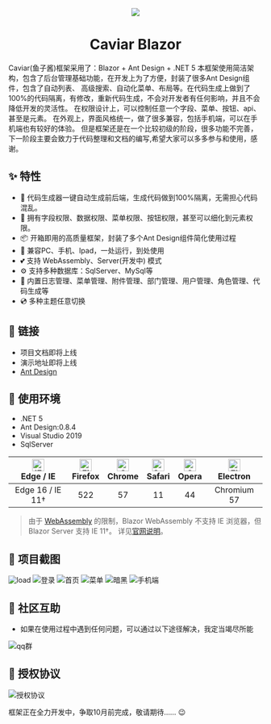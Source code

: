 <p align="center">
  <a href="#">
    <img src="https://images.gitee.com/uploads/images/2021/0722/235619_37006555_1456276.png">
  </a>
</p>
<h1 align="center">Caviar Blazor</h1>
Caviar(鱼子酱)框架采用了：Blazor + Ant Design + .NET 5 本框架使用简洁架构，包含了后台管理基础功能，在开发上为了方便，封装了很多Ant Design组件，包含了自动列表、 高级搜索、自动化菜单、布局等。在代码生成上做到了100%的代码隔离，有修改，重新代码生成，不会对开发者有任何影响，并且不会降低开发的灵活性。 在权限设计上，可以控制任意一个字段、菜单、按钮、api、甚至是元素。 在外观上，界面风格统一，做了很多兼容，包括手机端，可以在手机端也有较好的体验。 但是框架还是在一个比较初级的阶段，很多功能不完善，下一阶段主要会致力于代码整理和文档的编写,希望大家可以多多参与和使用，感谢。

## ✨ 特性  

- 🌈 代码生成器一键自动生成前后端，生成代码做到100%隔离，无需担心代码混乱。  
- 🏁 拥有字段权限、数据权限、菜单权限、按钮权限，甚至可以细化到元素权限。  
- 📦 开箱即用的高质量框架，封装了多个Ant Design组件简化使用过程
- 📱 兼容PC、手机、Ipad，一处运行，到处使用
- 💕 支持 WebAssembly、Server(开发中) 模式
- ⚙️ 支持多种数据库：SqlServer、MySql等
- 🎁 内置日志管理、菜单管理、附件管理、部门管理、用户管理、角色管理、代码生成等
- 💿 多种主题任意切换

## 🔗 链接

- 项目文档即将上线
- 演示地址即将上线
- [Ant Design](https://ant-design-blazor.gitee.io/zh-CN/)

## 🍡 使用环境

- .NET 5
- Ant Design:0.8.4
- Visual Studio 2019
- SqlServer

| [<img src="https://cdn.jsdelivr.net/gh/alrra/browser-logos/src/edge/edge_48x48.png" alt="IE / Edge" width="24px" height="24px" />](http://godban.github.io/browsers-support-badges/)</br> Edge / IE | [<img src="https://cdn.jsdelivr.net/gh/alrra/browser-logos/src/firefox/firefox_48x48.png" alt="Firefox" width="24px" height="24px" />](http://godban.github.io/browsers-support-badges/)</br>Firefox | [<img src="https://cdn.jsdelivr.net/gh/alrra/browser-logos/src/chrome/chrome_48x48.png" alt="Chrome" width="24px" height="24px" />](http://godban.github.io/browsers-support-badges/)</br>Chrome | [<img src="https://cdn.jsdelivr.net/gh/alrra/browser-logos/src/safari/safari_48x48.png" alt="Safari" width="24px" height="24px" />](http://godban.github.io/browsers-support-badges/)</br>Safari | [<img src="https://cdn.jsdelivr.net/gh/alrra/browser-logos/src/opera/opera_48x48.png" alt="Opera" width="24px" height="24px" />](http://godban.github.io/browsers-support-badges/)</br>Opera | [<img src="https://cdn.jsdelivr.net/gh/alrra/browser-logos/src/electron/electron_48x48.png" alt="Electron" width="24px" height="24px" />](http://godban.github.io/browsers-support-badges/)</br>Electron |
| :-------------------------------------------------------------------------------------------------------------------------------------------------------------------------------------------------: | :--------------------------------------------------------------------------------------------------------------------------------------------------------------------------------------------------: | :----------------------------------------------------------------------------------------------------------------------------------------------------------------------------------------------: | :----------------------------------------------------------------------------------------------------------------------------------------------------------------------------------------------: | :------------------------------------------------------------------------------------------------------------------------------------------------------------------------------------------: | :------------------------------------------------------------------------------------------------------------------------------------------------------------------------------------------------------: |
|                                                                                          Edge 16 / IE 11†                                                                                           |                                                                                                 522                                                                                                  |                                                                                                57                                                                                                |                                                                                                11                                                                                                |                                                                                              44                                                                                              |                                                                                               Chromium 57                                                                                                |

> 由于 [WebAssembly](https://webassembly.org) 的限制，Blazor WebAssembly 不支持 IE 浏览器，但 Blazor Server 支持 IE 11†。 详见[官网说明](https://docs.microsoft.com/en-us/aspnet/core/blazor/supported-platforms?view=aspnetcore-3.1&WT.mc_id=DT-MVP-5003987)。

## 🏁 项目截图

![load](https://images.gitee.com/uploads/images/2021/0723/112613_679d6eb8_1456276.png "屏幕截图.png")
![登录](https://images.gitee.com/uploads/images/2021/0723/112634_5f188e73_1456276.png "屏幕截图.png")
![首页](https://images.gitee.com/uploads/images/2021/0723/112647_21601c71_1456276.png "屏幕截图.png")
![菜单](https://images.gitee.com/uploads/images/2021/0723/112716_2a38aec6_1456276.png "屏幕截图.png")
![暗黑](https://images.gitee.com/uploads/images/2021/0723/112733_aac71b79_1456276.png "屏幕截图.png")
![手机端](https://images.gitee.com/uploads/images/2021/0723/140728_26e85f8c_1456276.png "屏幕截图.png")

## 🍻 社区互助

- 如果在使用过程中遇到任何问题，可以通过以下途径解决，我定当竭尽所能

![qq群](https://images.gitee.com/uploads/images/2021/0723/143814_11a0a270_1456276.png "屏幕截图.png")

## 🌠 授权协议

![授权协议](https://images.gitee.com/uploads/images/2021/0723/144214_9f81ab38_1456276.png "屏幕截图.png")

框架正在全力开发中，争取10月前完成，敬请期待…… :wink: 
